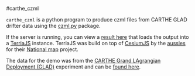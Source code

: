 #carthe_czml

`carthe_czml` is a python program to produce czml files from CARTHE GLAD drifter data 
using the [czml.py](https://github.com/cleder/czml) package.

If the server is running, you can view a [result here](http://comt.sura.org/proxy_3001#https://raw.githubusercontent.com/mjturtora/carthe_czml/master/TerriaJS%20Files/CARTHE_JSON.json)
 that loads the output into a [TerriaJS](https://github.com/TerriaJS/terriajs) instance. TerriaJS was build on top of [CesiumJS](https://cesiumjs.org/) by the [aussies](http://www.nicta.com.au/) for their [National map](http://nationalmap.gov.au/) project.
 
 The data for the demo was from the [CARTHE Grand LAgrangian Deployment (GLAD)](http://carthe.org/glad/) experiment and can be [found here](https://data.gulfresearchinitiative.org/data/R1.x134.073:0004/). 
